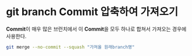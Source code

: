 # git branch Commit 압축하여 가져오기

**Commit**이 매우 많은 브런치에서 이 **Commit**을 모두 하나로 합쳐서 가져오는 경우에 사용한다.

``` bash
git merge --no-commit --squash "가져올 원래branch명"
```